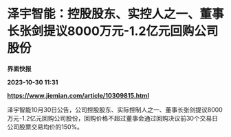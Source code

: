 # 泽宇智能：控股股东、实控人之一、董事长张剑提议8000万元-1.2亿元回购公司股份
**界面快报**

**2023-10-30 11:31**

**https://www.jiemian.com/article/10309815.html**

泽宇智能10月30日公告，公司控股股东、实际控制人之一、董事长张剑提议8000万元-1.2亿元回购公司股份，回购价格不超过董事会通过回购决议前30个交易日公司股票交易均价的150%。